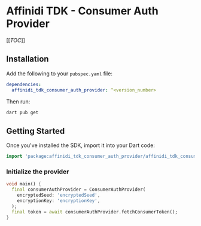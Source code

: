 # Affinidi TDK - Consumer Auth Provider

[[_TOC_]]

## Installation

Add the following to your `pubspec.yaml` file:

```yaml
dependencies:
  affinidi_tdk_consumer_auth_provider: ^<version_number>
```

Then run:

```bash
dart pub get
```

## Getting Started

Once you've installed the SDK, import it into your Dart code:

```dart
import 'package:affinidi_tdk_consumer_auth_provider/affinidi_tdk_consumer_auth_provider.dart';
```

### Initialize the provider

```dart
void main() {
  final consumerAuthProvider = ConsumerAuthProvider(
    encryptedSeed: 'encryptedSeed',
    encryptionKey: 'encryptionKey',
  );
  final token = await consumerAuthProvider.fetchConsumerToken();
}
```
